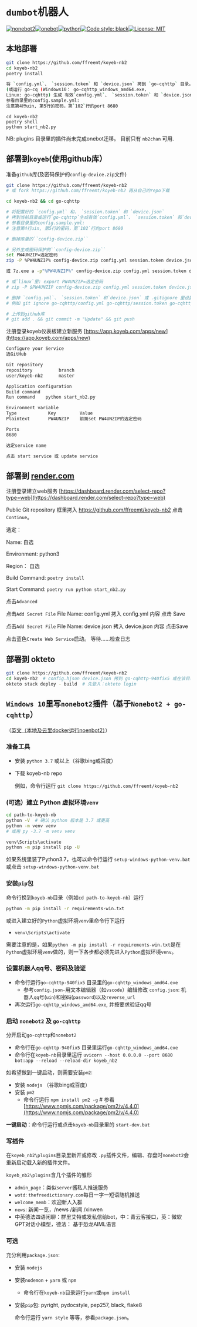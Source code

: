 # `dumbot`机器人
[![nonebot2](https://img.shields.io/static/v1?label=nonebot&message=v2.0.0b4&color=green)](https://v2.nonebot.dev/)[![onebot](https://img.shields.io/static/v1?label=driver&message=onebot&color=green)](https://v2.nonebot.dev/guide/cqhttp-guide.html)[![python](https://img.shields.io/static/v1?label=python+&message=3.7%2B&color=blue)](https://img.shields.io/static/v1?label=python+&message=3.7%2B&color=blue)[![Code style: black](https://img.shields.io/badge/code%20style-black-000000.svg)](https://github.com/psf/black)[![License: MIT](https://img.shields.io/badge/License-MIT-yellow.svg)](https://opensource.org/licenses/MIT)

## 本地部署
```bash
git clone https://github.com/ffreemt/koyeb-nb2
cd koyeb-nb2
poetry install
```
```bash
将 `config.yml`、 `session.token` 和 `device.json` 拷到 `go-cqhttp` 目录。
(或运行 go-cq (Windows10： go-cqhttp_windows_amd64.exe，
Linux: go-cqhttp) 生成 有效`config.yml`、 `session.token` 和 `device.json`。
参看目录里的config.sample.yml:
注意第4行uin, 第5行的密码，第`102`行的port 8680
```

```
cd koyeb-nb2
poetry shell
python start_nb2.py
```

NB: plugins 目录里的插件尚未完成onebot迁移。 目前只有 `nb2chan` 可用.

## 部署到`koyeb`(使用github库）

准备`github`库(及密码保护的`config-device.zip`文件)
```bash
git clone https://github.com/ffreemt/koyeb-nb2
# 或 fork https://github.com/ffreemt/koyeb-nb2 再从自己的repo下载

cd koyeb-nb2 && cd go-cqhttp

# 将配置好的 `config.yml` 和、 `session.token` 和 `device.json`
# 拷到当前目录或运行`go-cqhttp`生成有效`config.yml`、 `session.token` 和`device.json`
# 参看目录里的config.sample.yml:
# 注意第4行uin, 第5行的密码，第`102`行的port 8680

# 删掉库里的``config-device.zip``

# 另外生成密码保护的``config-device.zip``
set PW4UNZIP=选定密码
zip -P %PW4UNZIP% config-device.zip config.yml session.token device.json

或 7z.exe a -p"%PW4UNZIP%" config-device.zip config.yml session.token device.json

# 或`linux`里: export PW4UNZIP=选定密码
# zip -P $PW4UNZIP config-device.zip config.yml session.token device.json

# 删掉 `config.yml`、 `session.token` 和`device.json` 或 .gitignore 里设置
# 例如 git ignore go-cqhttp/config.yml go-cqhttp/session.token go-cqhttp/device.json

# 上传到github库
# git add . && git commit -m "Update" && git push
```

注册登录koyeb仪表板建立新服务 [https://app.koyeb.com/apps/new](https://app.koyeb.com/apps/new)
```bash
Configure your Service
选GitHub

Git repository
repository          branch
user/koyeb-nb2      master

Application configuration
Build command
Run command    python start_nb2.py

Environment variable
Type            Key         Value
Plaintext       PW4UNZIP    前面set PW4UNZIP的选定密码

Ports
8680

选定service name

点击 start service 或 update service

```


## 部署到 [render.com](https://dashboard.render.com/)
注册登录建立web服务
[https://dashboard.render.com/select-repo?type=web](https://dashboard.render.com/select-repo?type=web)

Public Git repository 框里拷入 https://github.com/ffreemt/koyeb-nb2 点击`Continue`。

选定：

Name: 自选

Environment: python3

Region： 自选

Build Command: ``poetry install``

Start Command: ``poetry run python start_nb2.py``

点击`Advanced`

点击`Add Secret File`
    File Name: config.yml
    拷入 config.yml 内容
    点击 Save

点击`Add Secret File`
    File Name: device.json
    拷入 device.json 内容
    点击Save

点击蓝色`Create Web Service`启动。 等待……检查日志

## 部署到 okteto
```bash
git clone https://github.com/ffreemt/koyeb-nb2
cd koyeb-nb2  # config.hjson device.json 拷到 go-cqhttp-940fix5 或在该目录里就地生成，config.hjson的reverse_url端口设为8680, reverse_url: ws://127.0.0.1:8680/cqhttp/ws
okteto stack deploy - build  # 先登入：okteto login
```

## `Windows 10`里写`nonebot2`插件（基于`Nonebot2 + go-cqhttp`）

（[英文（本地及云里docker运行noenbot2）](https://github.com/ffreemt/koyeb-nb2/blob/master/README.md)）

### 准备工具
*   安装 `python 3.7` 或以上（谷歌bing或百度）
*  下载 koyeb-nb repo

    例如，命令行运行 `git clone https://github.com/ffreemt/koyeb-nb2`

### (可选）建立 Python 虚拟环境`venv`
```bash
cd path-to-koyeb-nb
python -V  # 确认 python 版本是 3.7 或更高
python -m venv venv
# 或用 py -3.7 -m venv venv

venv\Scripts\activate
python -m pip install pip -U
```
如果系统里装了Python3.7，也可以命令行运行 `setup-windows-python-venv.bat` 或点击 `setup-windows-python-venv.bat`

### 安装`pip`包
命令行换到`koyeb-nb`目录（例如`cd path-to-koyeb-nb`）运行
```bash
python -m pip install -r requirements-win.txt
```

或进入建立好的`Python`虚拟环境`venv`里命令行下运行

*   `venv\Scripts\activate`

需要注意的是，如果`python -m pip install -r requirements-win.txt`是在`Python`虚拟环境`venv`做的，则一下各步都必须先进入`Python`虚拟环境`venv`。

###   设置机器人qq号、密码及验证
* 命令行运行`go-cqhttp-940fix5` 目录里的`go-cqhttp_windows_amd64.exe`
    * 参考`config.json-`用文本编辑器（如`vscode`）编辑修改 `config.json`: 机器人`qq`号(`uin`)和密码(`password`)以及``reverse_url``
* 再次运行`go-cqhttp_windows_amd64.exe`, 并按要求验证qq号

### 启动 `nonebot2` 及 `go-cqhttp`
分开启动`go-cqhttp`和`nonebot2`
*   命令行在`go-cqhttp-940fix5` 目录里运行`go-cqhttp_windows_amd64.exe`
*   命令行在`koyeb-nb`目录里运行 `uvicorn --host 0.0.0.0 --port 8680 bot:app --reload --reload-dir koyeb_nb2`

如希望做到一键启动，则需要安装`pm2`:
*   安装 `nodejs` （谷歌bing或百度）
*   安装 `pm2`
    *  命令行运行 `npm install pm2 -g`  # 参看[https://www.npmjs.com/package/pm2/v/4.4.0](https://www.npmjs.com/package/pm2/v/4.4.0)

**一键启动**：命令行运行或点击`koyeb-nb`目录里的
    `start-dev.bat`

### 写插件
在`koyeb_nb2\plugins`目录里新开或修改 `.py`插件文件，编辑、存盘时`nonebot2`会重新启动载入新的插件文件。

`koyeb_nb2\plugins`含几个插件的雏形
*   `admin_page`：类似`server`酱私人推送服务
*   `wotd`: `thefreedictionary.com`每日一字一短语随机推送
*   `welcome_memb`：欢迎新人入群
*   `news`: 新闻一览，/news /新闻 /xinwen
*   中英德法四语闲聊：群里艾特或发私信给bot，中：青云客接口，英：微软GPT对话小模型，德法： 基于恐龙AIML语言

### 可选

充分利用`package.json`:

*  安装 `nodejs`
*  安装`nodemon` + `yarn` 或 `npm`
    *   命令行在`koyeb-nb`目录运行`yarn`或`npm install`
*  安装`pip`包: pyright, pydocstyle, pep257, black, flake8

    命令行运行 `yarn style` 等等，参看`package.json`。
